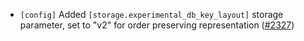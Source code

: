 - `[config]` Added `[storage.experimental_db_key_layout]` storage parameter, set to "v2"
  for order preserving representation
([\#2327](https://github.com/depinnetwork/por-consensus/pull/2327/))
